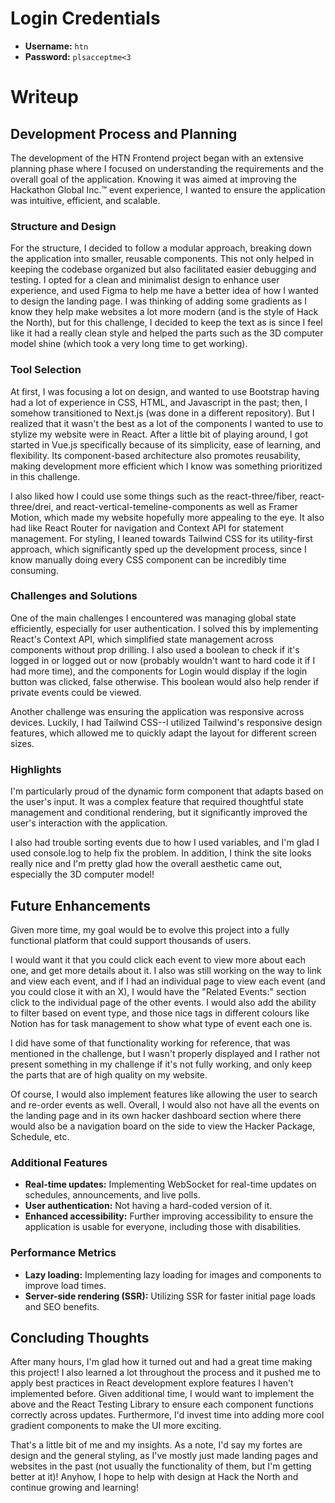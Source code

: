 # Login Credentials

- **Username:** `htn`
- **Password:** `plsacceptme<3`

# Writeup 

## Development Process and Planning

The development of the HTN Frontend project began with an extensive planning phase where I focused on understanding the requirements and the overall goal of the application. Knowing it was aimed at improving the Hackathon Global Inc.™ event experience, I wanted to ensure the application was intuitive, efficient, and scalable. 

### Structure and Design

For the structure, I decided to follow a modular approach, breaking down the application into smaller, reusable components. This not only helped in keeping the codebase organized but also facilitated easier debugging and testing. I opted for a clean and minimalist design to enhance user experience, and used Figma to help me have a better idea of how I wanted to design the landing page. I was thinking of adding some gradients as I know they help make websites a lot more modern (and is the style of Hack the North), but for this challenge, I decided to keep the text as is since I feel like it had a really clean style and helped the parts such as the 3D computer model shine (which took a very long time to get working).

### Tool Selection

At first, I was focusing a lot on design, and wanted to use Bootstrap having had a lot of experience in CSS, HTML, and Javascript in the past; then, I somehow transitioned to Next.js (was done in a different repository). But I realized that it wasn't the best as a lot of the components I wanted to use to stylize my website were in React. After a little bit of playing around, I got started in Vue.js specifically because of its simplicity, ease of learning, and flexibility. Its component-based architecture also promotes reusability, making development more efficient which I know was something prioritized in this challenge. 

I also liked how I could use some things such as the react-three/fiber, react-three/drei, and react-vertical-temeline-components as well as Framer Motion, which made my website hopefully more appealing to the eye. It also had like React Router for navigation and Context API for statement management. For styling, I leaned towards Tailwind CSS for its utility-first approach, which significantly sped up the development process, since I know manually doing every CSS component can be incredibly time consuming. 

### Challenges and Solutions

One of the main challenges I encountered was managing global state efficiently, especially for user authentication. I solved this by implementing React's Context API, which simplified state management across components without prop drilling. I also used a boolean to check if it's logged in or logged out or now (probably wouldn't want to hard code it if I had more time), and the components for Login would display if the login button was clicked, false otherwise. This boolean would also help render if private events could be viewed. 

Another challenge was ensuring the application was responsive across devices. Luckily, I had Tailwind CSS--I utilized Tailwind's responsive design features, which allowed me to quickly adapt the layout for different screen sizes.

### Highlights

I'm particularly proud of the dynamic form component that adapts based on the user's input. It was a complex feature that required thoughtful state management and conditional rendering, but it significantly improved the user's interaction with the application.

I also had trouble sorting events due to how I used variables, and I'm glad I used console.log to help fix the problem. In addition, I think the site looks really nice and I'm pretty glad how the overall aesthetic came out, especially the 3D computer model!

## Future Enhancements

Given more time, my goal would be to evolve this project into a fully functional platform that could support thousands of users. 

I would want it that you could click each event to view more about each one, and get more details about it. I also was still working on the way to link and view each event, and if I had an individual page to view each event (and you could close it with an X), I would have the "Related Events:" section click to the individual page of the other events. I would also add the ability to filter based on event type, and those nice tags in different colours like Notion has for task management to show what type of event each one is. 

I did have some of that functionality working for reference, that was mentioned in the challenge, but I wasn't properly displayed and I rather not present something in my challenge if it's not fully working, and only keep the parts that are of high quality on my website. 

Of course, I would also implement features like allowing the user to search and re-order events as well. Overall, I would also not have all the events on the landing page and in its own hacker dashboard section where there would also be a navigation board on the side to view the Hacker Package, Schedule, etc. 

### Additional Features

- **Real-time updates:** Implementing WebSocket for real-time updates on schedules, announcements, and live polls.
- **User authentication:** Not having a hard-coded version of it.
- **Enhanced accessibility:** Further improving accessibility to ensure the application is usable for everyone, including those with disabilities.

### Performance Metrics

- **Lazy loading:** Implementing lazy loading for images and components to improve load times.
- **Server-side rendering (SSR):** Utilizing SSR for faster initial page loads and SEO benefits.

## Concluding Thoughts

After many hours, I'm glad how it turned out and had a great time making this project! I also learned a lot throughout the process and it pushed me to apply best practices in React development explore features I haven't implemented before. Given additional time, I would want to implement the above and the React Testing Library to ensure each component functions correctly across updates. Furthermore, I'd invest time into adding more cool gradient components to make the UI more exciting. 

That's a little bit of me and my insights. As a note, I'd say my fortes are design and the general styling, as I've mostly just made landing pages and websites in the past (not usually the functionality of them, but I'm getting better at it)! Anyhow, I hope to help with design at Hack the North and continue growing and learning! 
